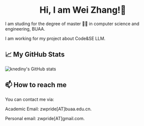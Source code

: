 <div align="center">

# Hi, I am Wei Zhang!👋

</div>

I am studing for the degree of master 👨‍🎓 in computer science and engineering, BUAA. 

I am working for my project about Code&SE LLM.

## 📈 My GitHub Stats

![knediny's GitHub stats](https://github-readme-stats.vercel.app/api?username=zwpride&show_icons=true&theme=tokyonight)

## 📫 How to reach me

You can contact me via:

Academic Email: zwpride[AT]buaa.edu.cn.

Personal email: zwpride[AT]gmail.com.
